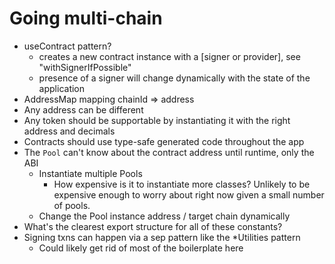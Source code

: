 # Going multi-chain
- useContract pattern?
  - creates a new contract instance with a [signer or provider], see "withSignerIfPossible"
  - presence of a signer will change dynamically with the state of the application
- AddressMap mapping chainId => address
- Any address can be different
- Any token should be supportable by instantiating it with the right address and decimals
- Contracts should use type-safe generated code throughout the app
- The `Pool` can't know about the contract address until runtime, only the ABI
  - Instantiate multiple Pools
    - How expensive is it to instantiate more classes? Unlikely to be expensive enough to worry about right now given a small number of pools. 
  - Change the Pool instance address / target chain dynamically
- What's the clearest export structure for all of these constants?
- Signing txns can happen via a sep pattern like the *Utilities pattern
  - Could likely get rid of most of the boilerplate here